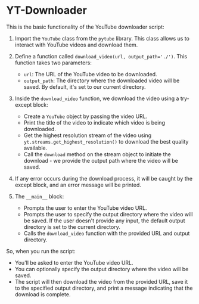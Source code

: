 # YT-Downloader

This is the basic functionality of the YouTube downloader script:

1. Import the `YouTube` class from the `pytube` library. This class allows us to interact with YouTube videos and download them.

2. Define a function called `download_video(url, output_path='./')`. This function takes two parameters:
   - `url`: The URL of the YouTube video to be downloaded.
   - `output_path`: The directory where the downloaded video will be saved. By default, it's set to our current directory.

3. Inside the `download_video` function, we download the video using a try-except block:
   - Create a `YouTube` object by passing the video URL.
   - Print the title of the video to indicate which video is being downloaded.
   - Get the highest resolution stream of the video using `yt.streams.get_highest_resolution()` to download the best quality available.
   - Call the `download` method on the stream object to initiate the download - we provide the output path where the video will be saved.

4. If any error occurs during the download process, it will be caught by the except block, and an error message will be printed.

5. The `__main__` block:
   - Prompts the user to enter the YouTube video URL.
   - Prompts the user to specify the output directory where the video will be saved. If the user doesn't provide any input, the default output directory is set to the current directory.
   - Calls the `download_video` function with the provided URL and output directory.

So, when you run the script:
- You'll be asked to enter the YouTube video URL.
- You can optionally specify the output directory where the video will be saved.
- The script will then download the video from the provided URL, save it to the specified output directory, and print a message indicating that the download is complete.
